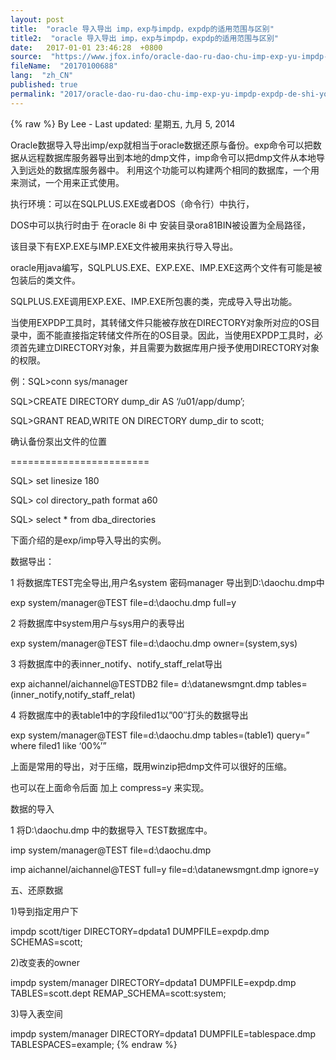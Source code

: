 ```yaml
---
layout: post
title:  "oracle 导入导出 imp，exp与impdp，expdp的适用范围与区别"
title2:  "oracle 导入导出 imp，exp与impdp，expdp的适用范围与区别"
date:   2017-01-01 23:46:28  +0800
source:  "https://www.jfox.info/oracle-dao-ru-dao-chu-imp-exp-yu-impdp-expdp-de-shi-yong-fan-wei-yu-qu-bie.html"
fileName:  "20170100688"
lang:  "zh_CN"
published: true
permalink: "2017/oracle-dao-ru-dao-chu-imp-exp-yu-impdp-expdp-de-shi-yong-fan-wei-yu-qu-bie.html"
---
```

{% raw %}
By Lee - Last updated: 星期五, 九月 5, 2014

Oracle数据导入导出imp/exp就相当于oracle数据还原与备份。exp命令可以把数据从远程数据库服务器导出到本地的dmp文件，imp命令可以把dmp文件从本地导入到远处的数据库服务器中。 利用这个功能可以构建两个相同的数据库，一个用来测试，一个用来正式使用。

执行环境：可以在SQLPLUS.EXE或者DOS（命令行）中执行，

DOS中可以执行时由于 在oracle 8i 中 安装目录ora81BIN被设置为全局路径，

该目录下有EXP.EXE与IMP.EXE文件被用来执行导入导出。

oracle用java编写，SQLPLUS.EXE、EXP.EXE、IMP.EXE这两个文件有可能是被包装后的类文件。

SQLPLUS.EXE调用EXP.EXE、IMP.EXE所包裹的类，完成导入导出功能。

当使用EXPDP工具时，其转储文件只能被存放在DIRECTORY对象所对应的OS目录中，面不能直接指定转储文件所在的OS目录。因此，当使用EXPDP工具时，必须首先建立DIRECTORY对象，并且需要为数据库用户授予使用DIRECTORY对象的权限。

例：SQL>conn sys/manager

SQL>CREATE DIRECTORY dump_dir AS ‘/u01/app/dump’;

SQL>GRANT READ,WRITE ON DIRECTORY dump_dir to scott;

确认备份泵出文件的位置

========================

SQL> set linesize 180

SQL> col directory_path format a60

SQL> select * from dba_directories

下面介绍的是exp/imp导入导出的实例。

数据导出：

1 将数据库TEST完全导出,用户名system 密码manager 导出到D:\daochu.dmp中

exp system/manager@TEST file=d:\daochu.dmp full=y

2 将数据库中system用户与sys用户的表导出

exp system/manager@TEST file=d:\daochu.dmp owner=(system,sys)

3 将数据库中的表inner_notify、notify_staff_relat导出

exp aichannel/aichannel@TESTDB2 file= d:\datanewsmgnt.dmp tables=(inner_notify,notify_staff_relat)

4 将数据库中的表table1中的字段filed1以”00″打头的数据导出

exp system/manager@TEST file=d:\daochu.dmp tables=(table1) query=” where filed1 like ‘00%’”

上面是常用的导出，对于压缩，既用winzip把dmp文件可以很好的压缩。

也可以在上面命令后面 加上 compress=y 来实现。

数据的导入

1 将D:\daochu.dmp 中的数据导入 TEST数据库中。

imp system/manager@TEST file=d:\daochu.dmp

imp aichannel/aichannel@TEST full=y file=d:\datanewsmgnt.dmp ignore=y

五、还原数据

1)导到指定用户下

impdp scott/tiger DIRECTORY=dpdata1 DUMPFILE=expdp.dmp SCHEMAS=scott;

2)改变表的owner

impdp system/manager DIRECTORY=dpdata1 DUMPFILE=expdp.dmp TABLES=scott.dept REMAP_SCHEMA=scott:system;

3)导入表空间

impdp system/manager DIRECTORY=dpdata1 DUMPFILE=tablespace.dmp TABLESPACES=example;
{% endraw %}